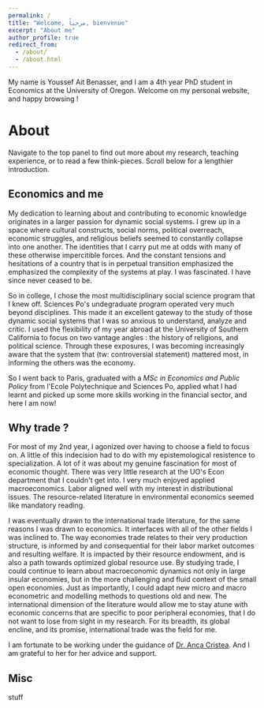 ```yaml
---
permalink: /
title: "Welcome, مرحباً, bienvenue"
excerpt: "About me"
author_profile: true
redirect_from: 
  - /about/
  - /about.html
---
```


My name is Youssef Ait Benasser, and I am a 4th year PhD student in Economics at the University of Oregon. Welcome on my personal website, and happy browsing !


About 
======
Navigate to the top panel to find out more about my research, teaching experience, or to read a few think-pieces. Scroll below for a lengthier introduction. 

Economics and me 
------
My dedication to learning about and contributing to economic knowledge originates in a larger passion for dynamic social systems. I grew up in a space where cultural constructs, social norms, political overreach, economic struggles, and religious beliefs seemed to constantly collapse into one another. The identities that I carry put me at odds with many of these otherwise impercitible forces. And the constant tensions and hesitations of a country that is in perpetual transition emphasized the emphasized the complexity of the systems at play. I was fascinated. I have since never ceased to be. 

So in college, I chose the most multidisciplinary social science program that I knew off. Sciences Po's undegraduate program operated very much beyond disciplines. This made it an excellent gateway to the study of those dynamic social systems that I was so anxious to understand, analyze and critic. I used the flexibility of my year abroad at the University of Southern California to focus on two vantage angles : the history of religions, and political science. Through these exposures, I was becoming increasingly aware that the system that (tw: controversial statement) mattered most, in informing the others was the economy. 

So I went back to Paris, graduated with a *MSc in Economics and Public Policy* from l'Ecole Polytechnique and Sciences Po, applied what I had learnt and picked up some more skills working in the financial sector, and here I am now! 


Why trade ? 
------

For most of my 2nd year, I agonized over having to choose a field to focus on. A little of this indecision had to do with my epistemological resistence to specialization. A lot of it was about my genuine fascination for most of economic thought. There was very little research at the UO's Econ department that I couldn't get into. I very much enjoyed applied macroeconomics. Labor aligned well with my interest in distributional issues. The resource-related literature in environmental economics seemed like mandatory reading. 

I was eventually drawn to the international trade literature, for the same reasons I was drawn to economics. It interfaces with all of the other fields I was inclined to. The way economies trade relates to their very production structure, is informed by and consequential for their labor market outcomes and resulting welfare. It is impacted by their resource endowment, and is also a path towards optimized global resource use. By studying trade, I could continue to learn about macroeconomic dynamics not only in large insular economies, but in the more challenging and fluid context of the small open economies. Just as importantly, I could adapt new micro and macro econometric and modelling methods to questions old and new. The international dimension of the literature would allow me to stay atune with economic concerns that are specific to poor peripheral economies, that I do not want to lose from sight in my research. For its breadth, its global encline, and its promise, international trade was the field for me.

I am fortunate to be working under the guidance of [Dr. Anca Cristea](https://pages.uoregon.edu/cristea/Home.html). And I am grateful to her for her advice and support.  

Misc
------
stuff 

